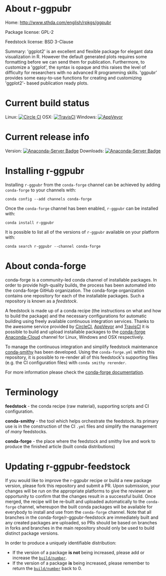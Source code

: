 About r-ggpubr
==============

Home: http://www.sthda.com/english/rpkgs/ggpubr

Package license: GPL-2

Feedstock license: BSD 3-Clause

Summary: 'ggplot2' is an excellent and flexible package for elegant data visualization in R. However the default generated plots requires some formatting before we can send them for publication. Furthermore, to customize a 'ggplot', the syntax is opaque and this raises the level of difficulty for researchers with no advanced R programming skills. 'ggpubr' provides some easy-to-use functions for creating and customizing 'ggplot2'- based publication ready plots.



Current build status
====================

Linux: [![Circle CI](https://circleci.com/gh/conda-forge/r-ggpubr-feedstock.svg?style=shield)](https://circleci.com/gh/conda-forge/r-ggpubr-feedstock)
OSX: [![TravisCI](https://travis-ci.org/conda-forge/r-ggpubr-feedstock.svg?branch=master)](https://travis-ci.org/conda-forge/r-ggpubr-feedstock)
Windows: [![AppVeyor](https://ci.appveyor.com/api/projects/status/github/conda-forge/r-ggpubr-feedstock?svg=True)](https://ci.appveyor.com/project/conda-forge/r-ggpubr-feedstock/branch/master)

Current release info
====================
Version: [![Anaconda-Server Badge](https://anaconda.org/conda-forge/r-ggpubr/badges/version.svg)](https://anaconda.org/conda-forge/r-ggpubr)
Downloads: [![Anaconda-Server Badge](https://anaconda.org/conda-forge/r-ggpubr/badges/downloads.svg)](https://anaconda.org/conda-forge/r-ggpubr)

Installing r-ggpubr
===================

Installing `r-ggpubr` from the `conda-forge` channel can be achieved by adding `conda-forge` to your channels with:

```
conda config --add channels conda-forge
```

Once the `conda-forge` channel has been enabled, `r-ggpubr` can be installed with:

```
conda install r-ggpubr
```

It is possible to list all of the versions of `r-ggpubr` available on your platform with:

```
conda search r-ggpubr --channel conda-forge
```


About conda-forge
=================

conda-forge is a community-led conda channel of installable packages.
In order to provide high-quality builds, the process has been automated into the
conda-forge GitHub organization. The conda-forge organization contains one repository
for each of the installable packages. Such a repository is known as a *feedstock*.

A feedstock is made up of a conda recipe (the instructions on what and how to build
the package) and the necessary configurations for automatic building using freely
available continuous integration services. Thanks to the awesome service provided by
[CircleCI](https://circleci.com/), [AppVeyor](http://www.appveyor.com/)
and [TravisCI](https://travis-ci.org/) it is possible to build and upload installable
packages to the [conda-forge](https://anaconda.org/conda-forge)
[Anaconda-Cloud](http://docs.anaconda.org/) channel for Linux, Windows and OSX respectively.

To manage the continuous integration and simplify feedstock maintenance
[conda-smithy](http://github.com/conda-forge/conda-smithy) has been developed.
Using the ``conda-forge.yml`` within this repository, it is possible to re-render all of
this feedstock's supporting files (e.g. the CI configuration files) with ``conda smithy rerender``.

For more information please check the [conda-forge documentation](https://conda-forge.org/docs/).

Terminology
===========

**feedstock** - the conda recipe (raw material), supporting scripts and CI configuration.

**conda-smithy** - the tool which helps orchestrate the feedstock.
                   Its primary use is in the construction of the CI ``.yml`` files
                   and simplify the management of *many* feedstocks.

**conda-forge** - the place where the feedstock and smithy live and work to
                  produce the finished article (built conda distributions)


Updating r-ggpubr-feedstock
===========================

If you would like to improve the r-ggpubr recipe or build a new
package version, please fork this repository and submit a PR. Upon submission,
your changes will be run on the appropriate platforms to give the reviewer an
opportunity to confirm that the changes result in a successful build. Once
merged, the recipe will be re-built and uploaded automatically to the
`conda-forge` channel, whereupon the built conda packages will be available for
everybody to install and use from the `conda-forge` channel.
Note that all branches in the conda-forge/r-ggpubr-feedstock are
immediately built and any created packages are uploaded, so PRs should be based
on branches in forks and branches in the main repository should only be used to
build distinct package versions.

In order to produce a uniquely identifiable distribution:
 * If the version of a package **is not** being increased, please add or increase
   the [``build/number``](http://conda.pydata.org/docs/building/meta-yaml.html#build-number-and-string).
 * If the version of a package **is** being increased, please remember to return
   the [``build/number``](http://conda.pydata.org/docs/building/meta-yaml.html#build-number-and-string)
   back to 0.